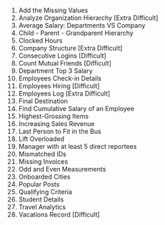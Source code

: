 1. Add the Missing Values
2. Analyze Organization Hierarchy [Extra Difficult]
3. Average Salary: Departments VS Company
4. Child - Parent - Grandparent Hierarchy
5. Clocked Hours
6. Company Structure [Extra Difficult]
7. Consecutive Logins [Difficult]
8. Count Mutual Friends [Difficult]
9. Department Top 3 Salary
10. Employees Check-in Details
11. Employees Hiring [Difficult]
12. Employees Log [Extra Difficult]
13. Final Destination
14. Find Cumulative Salary of an Employee
15. Highest-Grossing Items
16. Increasing Sales Revenue
17. Last Person to Fit in the Bus
18. Lift Overloaded
19. Manager with at least 5 direct reportees
20. Mismatched IDs
21. Missing Invoices
22. Odd and Even Measurements
23. Onboarded Cities
24. Popular Posts
25. Qualifying Criteria
26. Student Details
27. Travel Analytics
28. Vacations Record [Difficult]
